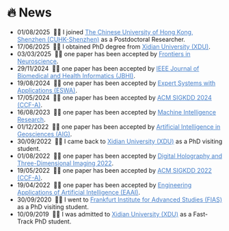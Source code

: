 # 🔥 News
<div class="news-scroll">
  <ul>
    <li><span class="date">01/08/2025</span> &nbsp;📢📢 I joined  <a style="color: #447ec9" href="https://www.cuhk.edu.cn/zh-hans">The Chinese University of Hong Kong, Shenzhen (CUHK-Shenzhen)</a> as a Postdoctoral Researcher.</li>
    <li><span class="date">17/06/2025</span> &nbsp;📢📢 I obtained PhD degree from <a style="color: #447ec9" href="https://www.xidian.edu.cn/">Xidian University (XDU)</a>.</li>
    <li><span class="date">03/03/2025</span> &nbsp;🎉🎉 one paper has been accepted by <a style="color: #447ec9" href="https://www.frontiersin.org/journals/neuroscience">Frontiers in Neuroscience</a>.</li>
    <li><span class="date">29/11/2024</span> &nbsp;🎉🎉 one paper has been accepted by <a style="color: #447ec9" href="https://ieeexplore.ieee.org/xpl/RecentIssue.jsp?punumber=6221020">IEEE Journal of Biomedical and Health Informatics (JBHI)</a>.</li>
    <li><span class="date">19/08/2024</span> &nbsp;🎉🎉 one paper has been accepted by <a style="color: #447ec9" href="https://www.sciencedirect.com/journal/expert-systems-with-applications">Expert Systems with Applications (ESWA)</a>.</li>
    <li><span class="date">17/05/2024</span> &nbsp;🎉🎉 one paper has been accepted by <a style="color: #447ec9" href="https://kdd2024.kdd.org/">ACM SIGKDD 2024 (CCF-A)</a>.</li>
    <li><span class="date">16/08/2023</span> &nbsp;🎉🎉 one paper has been accepted by <a style="color: #447ec9" href="https://link.springer.com/journal/11633">Machine Intelligence Research</a>.</li>
    <li><span class="date">01/12/2022</span> &nbsp;🎉🎉 one paper has been accepted by <a style="color: #447ec9" href="https://www.sciencedirect.com/journal/artificial-intelligence-in-geosciences">Artificial Intelligence in Geosciences (AIG)</a>.</li>
    <li><span class="date">30/09/2022</span> &nbsp;📢📢 I came back to <a style="color: #447ec9" href="https://www.xidian.edu.cn/">Xidian University (XDU)</a> as a PhD visiting student.</li>
    <li><span class="date">01/08/2022</span> &nbsp;🎉🎉 one paper has been accepted by <a style="color: #447ec9" href="https://opg.optica.org/conference.cfm?meetingid=63&yr=2022">Digital Holography and Three-Dimensional Imaging 2022</a>.</li>
    <li><span class="date">19/05/2022</span> &nbsp;🎉🎉 one paper has been accepted by <a style="color: #447ec9" href="https://kdd.org/kdd2022/">ACM SIGKDD 2022 (CCF-A)</a>.</li>
    <li><span class="date">19/04/2022</span> &nbsp;🎉🎉 one paper has been accepted by <a style="color: #447ec9" href="https://www.sciencedirect.com/journal/engineering-applications-of-artificial-intelligence">Engineering Applications of Artificial Intelligence (EAAI)</a>.</li>
    <li><span class="date">30/09/2020</span> &nbsp;📢📢 I went to <a style="color: #447ec9" href="https://fias.institute/en/">Frankfurt Institute for Advanced Studies (FIAS)</a> as a PhD visiting student.</li>
    <li><span class="date">10/09/2019</span> &nbsp;📢📢 I was admitted to <a style="color: #447ec9" href="https://www.xidian.edu.cn/">Xidian University (XDU)</a> as a Fast-Track PhD student.</li>
  </ul>
</div>


